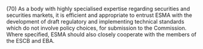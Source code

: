 (70) As a body with highly specialised expertise regarding securities and securities markets, it is efficient and appropriate to entrust ESMA with the development of draft regulatory and implementing technical standards which do not involve policy choices, for submission to the Commission. Where specified, ESMA should also closely cooperate with the members of the ESCB and EBA.